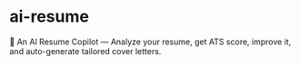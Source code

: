 # ai-resume
🚀 An AI Resume Copilot — Analyze your resume, get ATS score, improve it, and auto-generate tailored cover letters.
